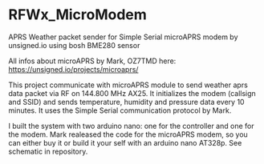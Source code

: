 # RFWx_MicroModem
APRS Weather packet sender for Simple Serial microAPRS modem by unsigned.io using bosh BME280 sensor

All infos about microAPRS by Mark, OZ7TMD here: https://unsigned.io/projects/microaprs/

This project communicate with microAPRS module to send weather aprs data packet via RF on 144.800 MHz AX25.
It initializes the modem (callsign and SSID) and sends temperature, humidity and pressure data every 10 minutes.
It uses the Simple Serial communication protocol by Mark.

I built the system with two arduino nano: one for the controller and one for the modem.
Mark realeased the code for the microAPRS modem, so you can either buy it or build it your self with an arduino nano AT328p.
See schematic in repository.

